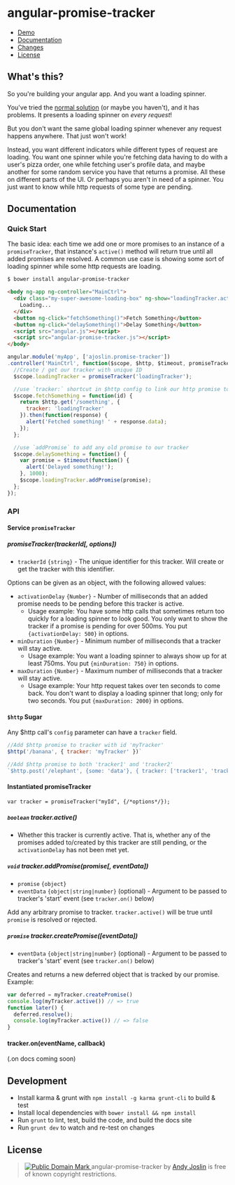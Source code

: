 angular-promise-tracker
=======================

* [Demo](http://plnkr.co/edit/3uAe0NdXLz1lCYlhpaMp?p=preview)
* [Documentation](#documentation)
* [Changes](https://github.com/ajoslin/angular-promise-tracker/tree/master/CHANGELOG.md)
* [License](#license)


## What's this?

So you're building your angular app.  And you want a loading spinner.

You've tried the [normal solution](http://jsfiddle.net/zdam/dBR2r/) (or maybe you haven't), and it has problems.  It presents a loading spinner on *every request*!

But you don't want the same global loading spinner whenever any request happens anywhere. That just won't work!

Instead, you want different indicators while different types of request are loading.  You want one spinner while you're fetching data having to do with a user's pizza order, one while fetching user's profile data, and maybe another for some random service you have that returns a promise. All these on different parts of the UI.  Or perhaps you aren't in need of a spinner.  You just want to know while http requests of some type are pending.

## Documentation

### Quick Start

The basic idea: each time we add one or more promises to an instance of a `promiseTracker`, that instance's `active()` method will return true until all added promises are resolved. A common use case is showing some sort of loading spinner while some http requests are loading.

```sh
$ bower install angular-promise-tracker
```
```html
<body ng-app ng-controller="MainCtrl">
  <div class="my-super-awesome-loading-box" ng-show="loadingTracker.active()">
    Loading...
  </div>
  <button ng-click="fetchSomething()">Fetch Something</button>
  <button ng-click="delaySomething()">Delay Something</button>
  <script src="angular.js"></script>
  <script src="angular-promise-tracker.js"></script>
</body>
```
```js
angular.module('myApp', ['ajoslin.promise-tracker'])
.controller('MainCtrl', function($scope, $http, $timeout, promiseTracker) {
  //Create / get our tracker with unique ID
  $scope.loadingTracker = promiseTracker('loadingTracker');

  //use `tracker:` shortcut in $http config to link our http promise to a tracker
  $scope.fetchSomething = function(id) {
    return $http.get('/something', {
      tracker: 'loadingTracker'
    }).then(function(response) {
      alert('Fetched something! ' + response.data);
    });
  };

  //use `addPromise` to add any old promise to our tracker
  $scope.delaySomething = function() {
    var promise = $timeout(function() {
      alert('Delayed something!');
    }, 1000);
    $scope.loadingTracker.addPromise(promise);
  };
});
```

### API

#### Service `promiseTracker`

##### promiseTracker(trackerId[, options])

* `trackerId` `{string}` - The unique identifier for this tracker.  Will create or get the tracker with this identifier.

Options can be given as an object, with the following allowed values:

* `activationDelay` `{Number}` - Number of milliseconds that an added promise needs to be pending before this tracker is active.
  - Usage example: You have some http calls that sometimes return too quickly for a loading spinner to look good. You only want to show the tracker if a promise is pending for over 500ms. You put `{activationDelay: 500}` in options.
* `minDuration` `{Number}` - Minimum number of milliseconds that a tracker will stay active.
  - Usage example: You want a loading spinner to always show up for at least 750ms. You put `{minDuration: 750}` in options.
* `maxDuration` `{Number}` - Maximum number of milliseconds that a tracker will stay active.
  - Usage example: Your http request takes over ten seconds to come back.  You don't want to display  a loading spinner that long; only for two seconds.  You put `{maxDuration: 2000}` in options.

#### `$http` Sugar

Any $http call's `config` parameter can have a `tracker` field.

```js
//Add $http promise to tracker with id 'myTracker'
$http('/banana', { tracker: 'myTracker' })`
```
```js
//Add $http promise to both 'tracker1' and 'tracker2'
`$http.post('/elephant', {some: 'data'}, { tracker: ['tracker1', 'tracker2'] })`
```

#### Instantiated promiseTracker

`var tracker = promiseTracker("myId", {/*options*/});`

##### `boolean` tracker.active()

* Whether this tracker is currently active. That is, whether any of the promises added to/created by this tracker are still pending, or the `activationDelay` has not been met yet.

##### `void` tracker.addPromise(promise[, eventData])

* `promise` `{object}`
* `eventData` `{object|string|number}` (optional) - Argument to be passed to tracker's 'start' event (see `tracker.on()` below)

Add any arbitrary promise to tracker. `tracker.active()` will be true until `promise` is resolved or rejected.

##### `promise` tracker.createPromise([eventData])

* `eventData` `{object|string|number}` (optional) - Argument to be passed to tracker's 'start' event (see `tracker.on()` below)

Creates and returns a new deferred object that is tracked by our promise. Example:

```js
var deferred = myTracker.createPromise()
console.log(myTracker.active()) // => true
function later() {
  deferred.resolve();
  console.log(myTracker.active()) // => false
}
```

#### tracker.on(eventName, callback)

(.on docs coming soon)
<!--
* `eventName` `{string}` - The event to bind to. Available eventNames are:
  - `'start'`, `'end'`, `'success'`, `'error'`
* `callback` `{function}` - The function to be called when the event fires on our promiseTracker.  Takes two arguments: `(data, promiseId)`.
  - `data` `{object|string|number}` - The `data` argument passed when the promise was added.
  - `promiseId` `{uid}` - Each promise added to our tracker has a unique id. This is only here so you can know when a `start` event and kkkjj
  -->

## Development

* Install karma & grunt with `npm install -g karma grunt-cli` to build & test
* Install local dependencies with `bower install && npm install`
* Run `grunt` to lint, test, build the code, and build the docs site
* Run `grunt dev` to watch and re-test on changes

## <a id="license"></a>License

> <a rel="license" href="http://creativecommons.org/publicdomain/mark/1.0/"> <img src="http://i.creativecommons.org/p/mark/1.0/80x15.png" style="border-style: none;" alt="Public Domain Mark" /> </a> <span property="dct:title">angular-promise-tracker</span> by <a href="http://andybam.com" rel="dct:creator"><span property="dct:title">Andy Joslin</span></a> is free of known copyright restrictions.
